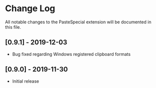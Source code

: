 # Change Log

All notable changes to the PasteSpecial extension will be documented in this file.

## [0.9.1] - 2019-12-03
- Bug fixed regarding Windows registered clipboard formats

## [0.9.0] - 2019-11-30
- Initial release

